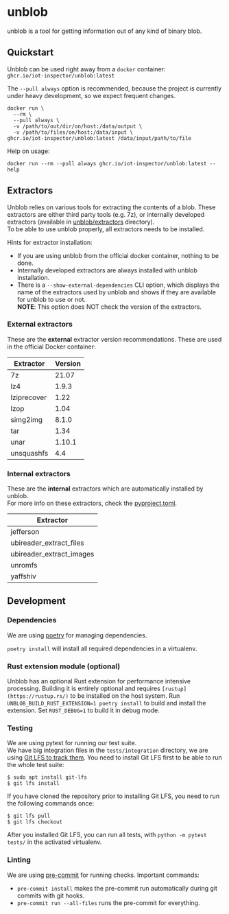 # unblob

unblob is a tool for getting information out of any kind of binary blob.

## Quickstart

Unblob can be used right away from a `docker` container: \
`ghcr.io/iot-inspector/unblob:latest`

The `--pull always` option is recommended, because the project is currently under heavy development, so we expect frequent changes.


```shell
docker run \
  --rm \
  --pull always \
  -v /path/to/out/dir/on/host:/data/output \
  -v /path/to/files/on/host:/data/input \
ghcr.io/iot-inspector/unblob:latest /data/input/path/to/file
```

Help on usage:
```shell
docker run --rm --pull always ghcr.io/iot-inspector/unblob:latest --help
```

## Extractors

Unblob relies on various tools for extracting the contents of a blob. These extractors are either third party tools (e.g. 7z), or internally developed extractors (available in [unblob/extractors](https://github.com/IoT-Inspector/unblob/tree/main/unblob/extractors) directory). \
To be able to use unblob properly, all extractors needs to be installed.

Hints for extractor installation:
* If you are using unblob from the official docker container, nothing to be done.
* Internally developed extractors are always installed with unblob installation.
* There is a `--show-external-dependencies` CLI option, which displays the name of the extractors used by unblob and shows if they are available for unblob to use or not. \
**NOTE**: This option does NOT check the version of the extractors.

### External extractors

These are the **external** extractor version recommendations. These are used in the official Docker container:

| Extractor                                 |   Version   |
|-------------------------------------------| ----------- |
| 7z                                        | 21.07       |
| lz4                                       | 1.9.3       |
| lziprecover                               | 1.22        |
| lzop                                      | 1.04        |
| simg2img                                  | 8.1.0       |
| tar                                       | 1.34        |
| unar                                      | 1.10.1      |
| unsquashfs                                | 4.4         |

### Internal extractors

These are the **internal** extractors which are automatically installed by unblob. \
For more info on these extractors, check the [pyproject.toml](https://github.com/IoT-Inspector/unblob/blob/main/pyproject.toml).


| Extractor                |
|--------------------------|
| jefferson                |
| ubireader_extract_files  |
| ubireader_extract_images |
| unromfs                  |
| yaffshiv                 |


## Development

### Dependencies

We are using [poetry](https://python-poetry.org/) for managing dependencies.

`poetry install` will install all required dependencies in a virtualenv.

### Rust extension module (optional)

Unblob has an optional Rust extension for performance intensive
processing. Building it is entirely optional and requires
`[rustup](https://rustup.rs/)` to be installed on the host system. Run
`UNBLOB_BUILD_RUST_EXTENSION=1 poetry install` to build and install
the extension. Set `RUST_DEBUG=1` to build it in debug mode.

### Testing

We are using pytest for running our test suite.\
We have big integration files in the `tests/integration` directory,
we are using [Git LFS to track them](https://git-lfs.github.com/).
You need to install Git LFS first to be able to run the whole test suite:

```console
$ sudo apt install git-lfs
$ git lfs install
```

If you have cloned the repository prior to installing Git LFS, you
need to run the following commands once:

```console
$ git lfs pull
$ git lfs checkout
```

After you installed Git LFS, you can run all tests, with
`python -m pytest tests/` in the activated virtualenv.

### Linting

We are using [pre-commit](https://pre-commit.com/) for running checks.
Important commands:

- `pre-commit install` makes the pre-commit run automatically
  during git commits with git hooks.
- `pre-commit run --all-files` runs the pre-commit for everything.
